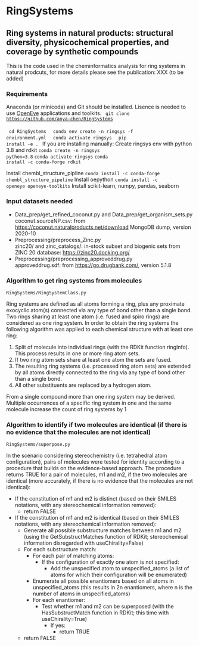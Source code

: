 # RingSystems
## Ring systems in natural products: structural diversity, physicochemical properties, and coverage by synthetic compounds
This is the code used in the cheminformatics analysis for ring systems in natural prodcuts, for more details please see the publication: XXX (to be added) 

### Requirements
Anaconda (or minicoda) and Git should be installed. 
Lisence is needed to use [OpenEye](https://www.eyesopen.com) applications and toolkits.
<code>
    git clone https://github.com/anya-chen/RingSystems
    </code>  
<code>
    cd RingSystems
    </code>
<code>
    conda env create -n ringsys -f environment.yml
    </code>
<code>
    conda activate ringsys
    </code>
<code>
    pip install -e .
</code>
If you are installing manually:
Create ringsys env with python 3.8 and rdkit
<code>conda create -n ringsys python=3.8</code>
<code>conda activate ringsys</code>
<code>conda install -c conda-forge rdkit</code>

Install chembl_structure_pipline
<code>conda install -c conda-forge chembl_structure_pipeline</code>
Install oepython
<code>conda install -c openeye openeye-toolkits</code>
Install scikit-learn, numpy, pandas, seaborn


### Input datasets needed
- Data_prep/get_refined_coconut.py and Data_prep/get_organism_sets.py  
    coconut.sourceNP.csv: from https://coconut.naturalproducts.net/download MongoDB dump, version 2020-10
- Preprocessing/preprocess_Zinc.py  
    zinc20/ and zinc_catalogs/: in-stock subset and biogenic sets from ZINC 20 database: https://zinc20.docking.org/
- Preprocessing/preprocessing_approveddrug.py  
    approveddrug.sdf: from https://go.drugbank.com/, version 5.1.8
    
    
### Algorithm to get ring systems from molecules
<code>RingSystems/RingSystemClass.py</code>

Ring systems are defined as all atoms forming a ring, plus any proximate exocyclic atom(s) connected via any type of bond other than a single bond. Two rings sharing at least one atom (i.e. fused and spiro rings) are considered as one ring system.
In order to obtain the ring systems the following algorithm was applied to each chemical structure with at least one ring:
1. Split of molecule into individual rings (with the RDKit function ringInfo). This process results in one or more ring atom sets.
2. If two ring atom sets share at least one atom the sets are fused.
3. The resulting ring systems (i.e. processed ring atom sets) are extended by all atoms directly connected to the ring via any type of bond other than a single bond.
4. All other substituents are replaced by a hydrogen atom.  

From a single compound more than one ring system may be derived. Multiple occurrences of a specific ring system in one and the same molecule increase the count of ring systems by 1 



### Algorithm to identify if two molecules are identical (if there is no evidence that the molecules are not identical)
<code>RingSystems/superpose.py</code>

In the scenario considering stereochemistry (i.e. tetrahedral atom configuration), pairs of molecules were tested for identity according to a procedure that builds on the evidence-based approach. The procedure returns TRUE for a pair of molecules, m1 and m2, if the two molecules are identical (more accurately, if there is no evidence that the molecules are not identical):
- If the constitution of m1 and m2 is distinct (based on their SMILES notations, with any stereochemical information removed):
    - return FALSE
- If the constitution of m1 and m2 is identical (based on their SMILES notations, with any stereochemical information removed):
    - Generate all possible substructure matches between m1 and m2 (using the GetSubstructMatches function of RDKit; stereochemical information disregarded with useChirality=False)
    - For each substructure match:
        - For each pair of matching atoms:
            - If the configuration of exactly one atom is not specified:
                - Add the unspecified atom to unspecified_atoms (a list of atoms for which their configuration will be enumerated)
        - Enumerate all possible enantiomers based on all atoms in unspecified_atoms (this results in 2n enantiomers, where n is the number of atoms in unspecified_atoms)
        - For each enantiomer:
            - Test whether m1 and m2 can be superposed (with the HasSubstructMatch function in RDKit; this time with useChirality=True) 
                - If yes: 
                    - return TRUE
    - return FALSE



